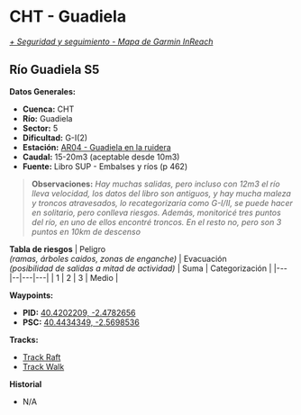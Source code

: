 # CHT - Guadiela
*[+ Seguridad y seguimiento - Mapa de Garmin InReach](https://share.garmin.com/gpalacios82)*

## Río Guadiela S5

**Datos Generales:**
* **Cuenca:** CHT
* **Río:** Guadiela
* **Sector:** 5
* **Dificultad:** G-I(2)
* **Estación:** [AR04 - Guadiela en la ruidera](https://saihtajo.chtajo.es/stmobile/index.php?url=/tr/ficha/estacion:AR04)
* **Caudal:** 15-20m3 (aceptable desde 10m3)
* **Fuente:** Libro SUP - Embalses y ríos (p 462)

>**Observaciones:**
*Hay muchas salidas, pero incluso con 12m3 el río lleva velocidad, los datos del libro son antiguos, y hay mucha maleza y troncos atravesados, lo recategorizaría como G-I/II, se puede hacer en solitario, pero conlleva riesgos. Además, monitoricé tres puntos del río, en uno de ellos encontré troncos. En el resto no, pero son 3 puntos en 10km de descenso*

**Tabla de riesgos**
| Peligro <br> *(ramas, árboles caidos, zonas de enganche)* | Evacuación <br>*(posibilidad de salidas a mitad de actividad)* | Suma  | Categorización |
|---|--|---|---|
| 1 | 2 | 3 | Medio |

**Waypoints:**
* **PID:** [40.4202209, -2.4782656](https://maps.app.goo.gl/hmZ1jz2Vd6ABZMcm7)
* **PSC:** [40.4434349, -2.5698536 ](https://maps.app.goo.gl/h7Yq5GKjxjH8bkABA)

**Tracks:**
* [Track Raft](https://connect.garmin.com/modern/course/141419120)
* [Track Walk](https://connect.garmin.com/modern/course/257554291 )

**Historial**
* N/A
